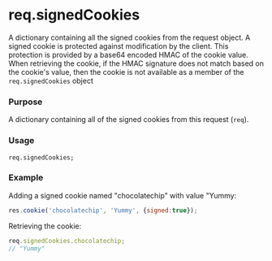 # req.signedCookies
A dictionary containing all the signed cookies from the request object. A signed cookie is protected against modification by the client. This protection is provided by a base64 encoded HMAC of the cookie value. When retrieving the cookie, if the HMAC signature does not match based on the cookie's value, then the cookie is not available as a member of the `req.signedCookies` object

### Purpose
A dictionary containing all of the signed cookies from this request (`req`).


### Usage
```usage
req.signedCookies;
```



### Example
Adding a signed cookie named "chocolatechip" with value "Yummy:

```javascript
res.cookie('chocolatechip', 'Yummy', {signed:true});
```

Retrieving the cookie:
```javascript
req.signedCookies.chocolatechip;
// "Yummy"
```








<docmeta name="displayName" value="req.signedCookies">
<docmeta name="pageType" value="property">
